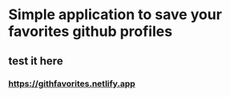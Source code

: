# Simple application to save your favorites github profiles 
## test it here
### https://githfavorites.netlify.app
